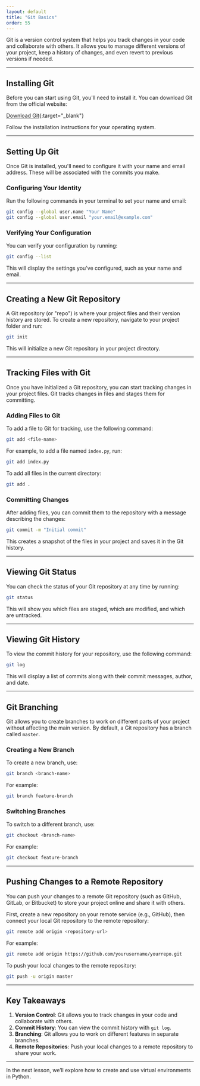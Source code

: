 ```yaml
---
layout: default
title: "Git Basics"
order: 55
---
```


Git is a version control system that helps you track changes in your code and collaborate with others. It allows you to manage different versions of your project, keep a history of changes, and even revert to previous versions if needed.

---

## Installing Git

Before you can start using Git, you'll need to install it. You can download Git from the official website:

[Download Git](https://git-scm.com/downloads){:target="_blank"}

Follow the installation instructions for your operating system.

---

## Setting Up Git

Once Git is installed, you'll need to configure it with your name and email address. These will be associated with the commits you make.

### Configuring Your Identity

Run the following commands in your terminal to set your name and email:

```bash
git config --global user.name "Your Name"
git config --global user.email "your.email@example.com"
```

### Verifying Your Configuration

You can verify your configuration by running:

```bash
git config --list
```

This will display the settings you've configured, such as your name and email.

---

## Creating a New Git Repository

A Git repository (or "repo") is where your project files and their version history are stored. To create a new repository, navigate to your project folder and run:

```bash
git init
```

This will initialize a new Git repository in your project directory.

---

## Tracking Files with Git

Once you have initialized a Git repository, you can start tracking changes in your project files. Git tracks changes in files and stages them for committing.

### Adding Files to Git

To add a file to Git for tracking, use the following command:

```bash
git add <file-name>
```

For example, to add a file named `index.py`, run:

```bash
git add index.py
```

To add all files in the current directory:

```bash
git add .
```

### Committing Changes

After adding files, you can commit them to the repository with a message describing the changes:

```bash
git commit -m "Initial commit"
```

This creates a snapshot of the files in your project and saves it in the Git history.

---

## Viewing Git Status

You can check the status of your Git repository at any time by running:

```bash
git status
```

This will show you which files are staged, which are modified, and which are untracked.

---

## Viewing Git History

To view the commit history for your repository, use the following command:

```bash
git log
```

This will display a list of commits along with their commit messages, author, and date.

---

## Git Branching

Git allows you to create branches to work on different parts of your project without affecting the main version. By default, a Git repository has a branch called `master`.

### Creating a New Branch

To create a new branch, use:

```bash
git branch <branch-name>
```

For example:

```bash
git branch feature-branch
```

### Switching Branches

To switch to a different branch, use:

```bash
git checkout <branch-name>
```

For example:

```bash
git checkout feature-branch
```

---

## Pushing Changes to a Remote Repository

You can push your changes to a remote Git repository (such as GitHub, GitLab, or Bitbucket) to store your project online and share it with others.

First, create a new repository on your remote service (e.g., GitHub), then connect your local Git repository to the remote repository:

```bash
git remote add origin <repository-url>
```

For example:

```bash
git remote add origin https://github.com/yourusername/yourrepo.git
```

To push your local changes to the remote repository:

```bash
git push -u origin master
```

---

## Key Takeaways

1. **Version Control**: Git allows you to track changes in your code and collaborate with others.
2. **Commit History**: You can view the commit history with `git log`.
3. **Branching**: Git allows you to work on different features in separate branches.
4. **Remote Repositories**: Push your local changes to a remote repository to share your work.

---

In the next lesson, we’ll explore how to create and use virtual environments in Python.
